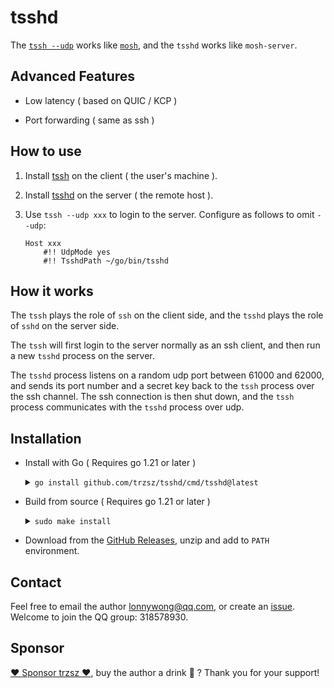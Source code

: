 # tsshd

The [`tssh --udp`](https://github.com/trzsz/trzsz-ssh) works like [`mosh`](https://github.com/mobile-shell/mosh), and the `tsshd` works like `mosh-server`.

## Advanced Features

- Low latency ( based on QUIC / KCP )

- Port forwarding ( same as ssh )

## How to use

1. Install [tssh](https://github.com/trzsz/trzsz-ssh) on the client ( the user's machine ).

2. Install [tsshd](https://github.com/trzsz/tsshd) on the server ( the remote host ).

3. Use `tssh --udp xxx` to login to the server. Configure as follows to omit `--udp`:

   ```
   Host xxx
       #!! UdpMode yes
       #!! TsshdPath ~/go/bin/tsshd
   ```

## How it works

The `tssh` plays the role of `ssh` on the client side, and the `tsshd` plays the role of `sshd` on the server side.

The `tssh` will first login to the server normally as an ssh client, and then run a new `tsshd` process on the server.

The `tsshd` process listens on a random udp port between 61000 and 62000, and sends its port number and a secret key back to the `tssh` process over the ssh channel. The ssh connection is then shut down, and the `tssh` process communicates with the `tsshd` process over udp.

## Installation

- Install with Go ( Requires go 1.21 or later )

  <details><summary><code>go install github.com/trzsz/tsshd/cmd/tsshd@latest</code></summary>

  ```sh
  go install github.com/trzsz/tsshd/cmd/tsshd@latest
  ```

  The binaries are usually located in ~/go/bin/ ( C:\Users\your_name\go\bin\ on Windows ).

  </details>

- Build from source ( Requires go 1.21 or later )

  <details><summary><code>sudo make install</code></summary>

  ```sh
  git clone --depth 1 https://github.com/trzsz/tsshd.git
  cd tsshd
  make
  sudo make install
  ```

  </details>

- Download from the [GitHub Releases](https://github.com/trzsz/tsshd/releases), unzip and add to `PATH` environment.

## Contact

Feel free to email the author <lonnywong@qq.com>, or create an [issue](https://github.com/trzsz/tsshd/issues). Welcome to join the QQ group: 318578930.

## Sponsor

[❤️ Sponsor trzsz ❤️](https://github.com/trzsz), buy the author a drink 🍺 ? Thank you for your support!
